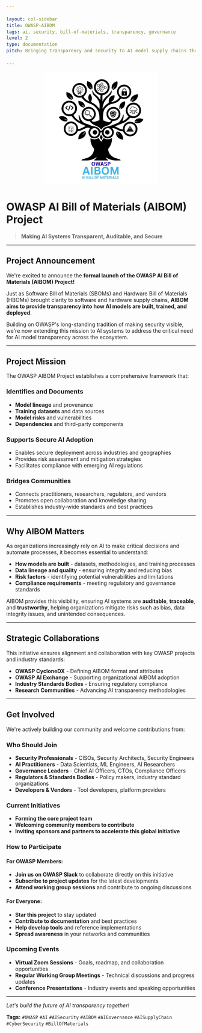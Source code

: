 ```yaml
---

layout: col-sidebar
title: OWASP-AIBOM
tags: ai, security, bill-of-materials, transparency, governance
level: 2
type: documentation
pitch: Bringing transparency and security to AI model supply chains through standardized documentation

---
```


<div align="center">
  <img src="assets/images/owasp-aibom-logo.jpg" alt="OWASP AI BOM Logo" width="300" height="300">
</div>

# OWASP AI Bill of Materials (AIBOM) Project

> **Making AI Systems Transparent, Auditable, and Secure**

---

## Project Announcement

We're excited to announce the **formal launch of the OWASP AI Bill of Materials (AIBOM) Project!** 

Just as Software Bill of Materials (SBOMs) and Hardware Bill of Materials (HBOMs) brought clarity to software and hardware supply chains, **AIBOM aims to provide transparency into how AI models are built, trained, and deployed**.

Building on OWASP's long-standing tradition of making security visible, we're now extending this mission to AI systems to address the critical need for AI model transparency across the ecosystem.

---

## Project Mission

The OWASP AIBOM Project establishes a comprehensive framework that:

### **Identifies and Documents**
- **Model lineage** and provenance
- **Training datasets** and data sources
- **Model risks** and vulnerabilities  
- **Dependencies** and third-party components

### **Supports Secure AI Adoption**
- Enables secure deployment across industries and geographies
- Provides risk assessment and mitigation strategies
- Facilitates compliance with emerging AI regulations

### **Bridges Communities**
- Connects practitioners, researchers, regulators, and vendors
- Promotes open collaboration and knowledge sharing
- Establishes industry-wide standards and best practices

---

## Why AIBOM Matters

As organizations increasingly rely on AI to make critical decisions and automate processes, it becomes essential to understand:

- **How models are built** - datasets, methodologies, and training processes
- **Data lineage and quality** - ensuring integrity and reducing bias
- **Risk factors** - identifying potential vulnerabilities and limitations
- **Compliance requirements** - meeting regulatory and governance standards

AIBOM provides this visibility, ensuring AI systems are **auditable**, **traceable**, and **trustworthy**, helping organizations mitigate risks such as bias, data integrity issues, and unintended consequences.

---

## Strategic Collaborations

This initiative ensures alignment and collaboration with key OWASP projects and industry standards:

- **OWASP CycloneDX** - Defining AIBOM format and attributes
- **OWASP AI Exchange** - Supporting organizational AIBOM adoption
- **Industry Standards Bodies** - Ensuring regulatory compliance
- **Research Communities** - Advancing AI transparency methodologies

---

## Get Involved

We're actively building our community and welcome contributions from:

### **Who Should Join**
- **Security Professionals** - CISOs, Security Architects, Security Engineers
- **AI Practitioners** - Data Scientists, ML Engineers, AI Researchers
- **Governance Leaders** - Chief AI Officers, CTOs, Compliance Officers
- **Regulators & Standards Bodies** - Policy makers, industry standard organizations
- **Developers & Vendors** - Tool developers, platform providers

### **Current Initiatives**
- **Forming the core project team**
- **Welcoming community members to contribute**
- **Inviting sponsors and partners to accelerate this global initiative**

### **How to Participate**

#### For OWASP Members:
- **Join us on OWASP Slack** to collaborate directly on this initiative
- **Subscribe to project updates** for the latest developments
- **Attend working group sessions** and contribute to ongoing discussions

#### For Everyone:
- **Star this project** to stay updated
- **Contribute to documentation** and best practices
- **Help develop tools** and reference implementations
- **Spread awareness** in your networks and communities

### **Upcoming Events**
- **Virtual Zoom Sessions** - Goals, roadmap, and collaboration opportunities
- **Regular Working Group Meetings** - Technical discussions and progress updates
- **Conference Presentations** - Industry events and speaking opportunities

---

*Let's build the future of AI transparency together!*

**Tags:** `#OWASP` `#AI` `#AISecurity` `#AIBOM` `#AIGovernance` `#AISupplyChain` `#CyberSecurity` `#BillOfMaterials`
